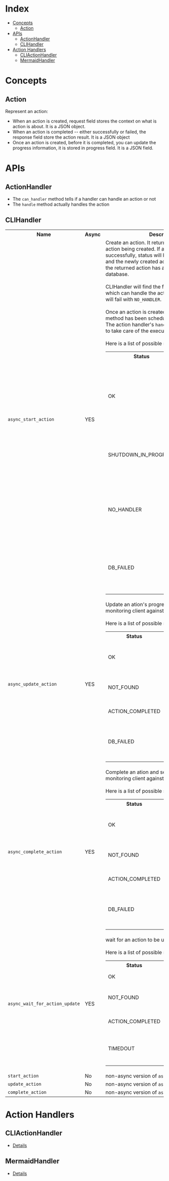 # Index
* [Concepts](#concepts)
    * [Action](#action)
* [APIs](#apis)
    * [ActionHandler](#actionhandler)
    * [CLIHandler](#clihandler)
* [Action Handlers](#action-handlers)
    * [CLIActionHandler](#cliactionhandler)
    * [MermaidHandler](#mermaidhandler)

# Concepts
## Action

Represent an action:
* When an action is created, request field stores the context on what is action is about. It is a JSON object.
* When an action is completed -- either successfully or failed, the response field store the action result. It is a JSON object
* Once an action is created, before it is completed, you can update the progress information, it is stored in progress field. It is a JSON field.

# APIs
## ActionHandler
* The <code>can_handler</code> method tells if a handler can handle an action or not
* The <code>handle</code> method actually handles the action

## CLIHandler
<table>
    <tr><th>Name</th><th>Async</th><th>Description</th></tr>
    <tr>
        <td><code>async_start_action</code></td><td>YES</td>
        <td>
            Create an action. It returns a tuple of status and action being created.
            If action is created successfully, status will be <code>CLIHandlerStatus.OK</code>, and the newly created action will be returned, the returned action has already been saved to database.<br /><br />
            CLIHandler will find the first action handler which can handle the action to handler it, or it will fail with <code>NO_HANDLER</code>.<br /><br />
            Once an action is created, the handler's <code>handle</code> method has been scheduled in a threadpool. The action handler's <code>handle</code> method is suppose to take care of the execution of the action<br/><br/>
            Here is a list of possible status based on status
<table>
<tr>
<th>Status</th>
<th>Reason</th>
</tr>
<tr>
<td>OK</td>
<td>The action has been created, the Action object is returned. The customer action handler's <code>handle</code> method has been scheduled in a thread pool</td>
</tr>
<tr>
<td>SHUTDOWN_IN_PROGRESS</td>
<td>This means the CLIHandler is in the progress of shutdown and does not serve creating new actions.</td>
</tr>
<tr>
<td>NO_HANDLER</td>
<td>Cannot find a handler that can handle this action. You need to make sure when you create CLIHandler, <code>action_handlers</code> is set properly</td>
</tr>
</tr>
<tr>
<td>DB_FAILED</td>
<td>Cannot save the action to database, probably check your DB configuration and connectivity</td>
</tr>
<br/>
</table>
        </td>
    </tr>
    <tr>
        <td><code>async_update_action</code></td><td>YES</td>
        <td>
            Update an ation's progress, wake up all monitoring client against this action.<br /><br />
            Here is a list of possible status based on status
<table>
<tr>
<th>Status</th>
<th>Reason</th>
</tr>
<tr>
<td>OK</td>
<td>The action has been updated, all monitoring client against this action has been woken up</td>
</tr>
<tr>
<td>NOT_FOUND</td>
<td>The action is not found based on the action ID caller provided.</td>
</tr>
<tr>
<td>ACTION_COMPLETED</td>
<td>The action has already been completed</td>
</tr>
</tr>
<tr>
<td>DB_FAILED</td>
<td>Cannot save the progress for the action to database, probably check your DB configuration and connectivity</td>
</tr>
<br/>
</table>
        </td>
    </tr>
    <tr>
        <td><code>async_complete_action</code></td>
        <td>YES</td>
        <td>
            Complete an ation and set it's result, wake up all monitoring client against this action.<br /><br />
            Here is a list of possible status based on status
<table>
<tr>
<th>Status</th>
<th>Reason</th>
</tr>
<tr>
<td>OK</td>
<td>The action has been completed, all monitoring client against this action has been woken up</td>
</tr>
<tr>
<td>NOT_FOUND</td>
<td>The action is not found based on the action ID caller provided.</td>
</tr>
<tr>
<td>ACTION_COMPLETED</td>
<td>The action has already been completed</td>
</tr>
</tr>
<tr>
<td>DB_FAILED</td>
<td>Cannot save the progress for the action to database, probably check your DB configuration and connectivity</td>
</tr>
<br/>
</table>
        </td>
    </tr>
<tr>
    <td><code>async_wait_for_action_update</code></td><td>YES</td>
    <td>wait for an action to be updated or completed<br/><br/>
    Here is a list of possible status based on status
<table>
<tr>
<th>Status</th>
<th>Reason</th>
</tr>
<tr>
<td>OK</td>
<td>The action has been updated or completed</td>
</tr>
<tr>
<td>NOT_FOUND</td>
<td>The action is not found based on the action ID caller provided.</td>
</tr>
<tr>
<td>ACTION_COMPLETED</td>
<td>The action has already been completed</td>
</tr>
</tr>
<tr>
<td>TIMEDOUT</td>
<td>The action has not been updated or completed within the timeout caller specified</td>
</tr>
<br/>
</table>
    </td>
</tr>
<tr>
    <td><code>start_action</code></td><td>No</td><td>non-async version of <code>async_start_action</code></td>
</tr>
<tr>
    <td><code>update_action</code></td><td>No</td><td>non-async version of <code>async_update_action</code></td>
</tr>
<tr>
    <td><code>complete_action</code></td><td>No</td><td>non-async version of <code>async_complete_action</code></td>
</tr>
</table>

# Action Handlers
## CLIActionHandler
* [Details](src/webcli2/action_handlers/spark/README.md)
## MermaidHandler
* [Details](src/webcli2/action_handlers/mermaid/README.md)